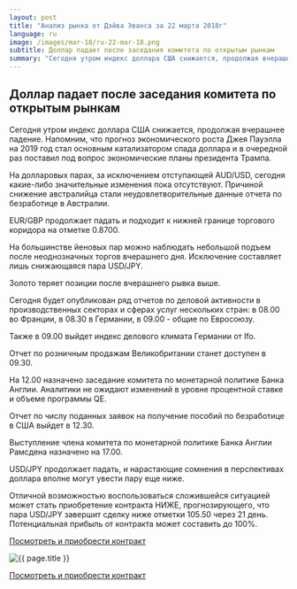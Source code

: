 ```yaml
---
layout: post
title: "Анализ рынка от Дэйва Эванса за 22 марта 2018г"
language: ru
image: /images/mar-18/ru-22-mar-18.png
subtitle: Доллар падает после заседания комитета по открытым рынкам
summary: "Сегодня утром индекс доллара США снижается, продолжая вчерашнее падение. Напомним, что прогноз экономического роста Джея Пауэлла на 2019 год стал основным катализатором спада доллара и в очередной раз поставил под вопрос экономические планы президента Трампа"
---
```

##  Доллар падает после заседания комитета по открытым рынкам

Сегодня утром индекс доллара США снижается, продолжая вчерашнее падение. Напомним, что прогноз экономического роста Джея Пауэлла на 2019 год стал основным катализатором спада доллара и в очередной раз поставил под вопрос экономические планы президента Трампа.

На долларовых парах, за исключением отступающей AUD/USD, сегодня какие-либо значительные изменения пока отсутствуют. Причиной снижение австралийца стали неудовлетворительные данные отчета по безработице в Австралии.

EUR/GBP продолжает падать и подходит к нижней границе торгового коридора на отметке 0.8700.

На большинстве йеновых пар можно наблюдать небольшой подъем после неоднозначных торгов вчерашнего дня. Исключение составляет лишь снижающаяся пара USD/JPY.

Золото теряет позиции после вчерашнего рывка выше.
 
 
Сегодня будет опубликован ряд отчетов по деловой активности в производственных секторах и сферах услуг нескольких стран: в 08.00 во Франции, в 08.30 в Германии, в 09.00 - общие по Евросоюзу.

Также в 09.00 выйдет индекс делового климата Германии от Ifo.

Отчет по розничным продажам Великобритании станет доступен в 09.30.

На 12.00 назначено заседание комитета по монетарной политике Банка Англии. Аналитики не ожидают изменений в уровне процентной ставке и объеме программы QE.

Отчет по числу поданных заявок на получение пособий по безработице в США выйдет в 12.30.

Выступление члена комитета по монетарной политике Банка Англии Рамсдена назначено на 17.00.
 
 
USD/JPY продолжает падать, и нарастающие сомнения в перспективах доллара вполне могут увести пару еще ниже.

Отличной возможностью воспользоваться сложившейся ситуацией может стать приобретение контракта НИЖЕ, прогнозирующего, что пара USD/JPY завершит сделку ниже отметки 105.50 через 21 день. Потенциальная прибыль от контракта может составить до 100%.

<a href="http://record.binary.com/_bivVDfg8lHux76XffYA0JmNd7ZgqdRLk/1/market=forex&underlying=frxUSDJPY&formname=higherlower&duration_amount=21&duration_units=d&amount=10&amount_type=payout&expiry_type=duration&barrier=105.5&s=1&t=AGAo0wZxiuWVUSIZnKLQvZ0co5lt24DG" target="_blank">Посмотреть и приобрести контракт</a>

<img src="{{ site.url }}/images/mar-18/ru-22-mar-18.png" alt="{{ page.title }}"  title="{{ page.title }}">

<a href="%LINK%%?https://www.binary.com/d/trade.cgi?market=forex&underlying=frxUSDJPY&formname=higherlower&duration_amount=21&duration_units=d&amount=10&amount_type=payout&expiry_type=duration&barrier=105.5&s=1&t=AGAo0wZxiuWVUSIZnKLQvZ0co5lt24DG" target="_blank">Посмотреть и приобрести контракт</a>
